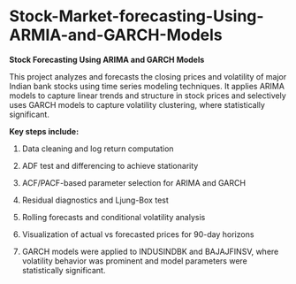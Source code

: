 # Stock-Market-forecasting-Using-ARMIA-and-GARCH-Models
**Stock Forecasting Using ARIMA and GARCH Models**

This project analyzes and forecasts the closing prices and volatility of major Indian bank stocks using time series modeling techniques. It applies ARIMA models to capture linear trends and structure in stock prices and selectively uses GARCH models to capture volatility clustering, where statistically significant.

**Key steps include:**

1) Data cleaning and log return computation

2) ADF test and differencing to achieve stationarity

3) ACF/PACF-based parameter selection for ARIMA and GARCH

4) Residual diagnostics and Ljung-Box test

5) Rolling forecasts and conditional volatility analysis

6) Visualization of actual vs forecasted prices for 90-day horizons

7) GARCH models were applied to INDUSINDBK and BAJAJFINSV, where volatility behavior was prominent and model parameters were statistically significant.
